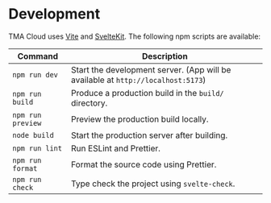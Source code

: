 # Development

TMA Cloud uses [Vite](https://vitejs.dev/) and [SvelteKit](https://kit.svelte.dev/). The following npm scripts are available:

| Command           | Description                                                                      |
| ----------------- | -------------------------------------------------------------------------------- |
| `npm run dev`     | Start the development server. (App will be available at `http://localhost:5173`) |
| `npm run build`   | Produce a production build in the `build/` directory.                            |
| `npm run preview` | Preview the production build locally.                                            |
| `node build`      | Start the production server after building.                                      |
| `npm run lint`    | Run ESLint and Prettier.                                                         |
| `npm run format`  | Format the source code using Prettier.                                           |
| `npm run check`   | Type check the project using `svelte-check`.                                     |

